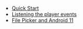 - [Quick Start](/)
- [Listening the player events](listening-player-events.md)
- [File Picker and Android 11](file-picker.md)